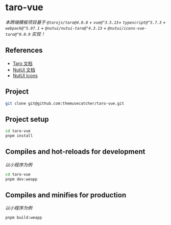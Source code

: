 # taro-vue

*本跨端模板项目基于 `@tarojs/taro@4.0.8` + `vue@^3.5.13`+ `typescript@^5.7.3` + `webpack@^5.97.1` + `@nutui/nutui-taro@^4.3.13` + `@nutui/icons-vue-taro@^0.0.9` 实现！*

## References

- [Taro 文档](https://docs.taro.zone/docs/)
- [NutUI 文档](https://nutui.jd.com/taro/vue/4x/#/zh-CN/guide/intro)
- [NutUI Icons](https://nutui.jd.com/taro/vue/4x/#/zh-CN/component/icon)

## Project

```sh
git clone git@github.com:themusecatcher/taro-vue.git
```

## Project setup

```sh
cd taro-vue
pnpm install
```

## Compiles and hot-reloads for development

*以小程序为例*

```sh
cd taro-vue
pnpm dev:weapp
```

## Compiles and minifies for production

*以小程序为例*

```sh
pnpm build:weapp
```

